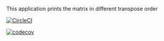 This application prints the matrix in different transpose order 

[![CircleCI](https://circleci.com/gh/swarup1odev/TransposeMatrixSample.svg?style=shield&circle-token=082cc3cde46e32e285f99803ebdbbf680767e80e)](https://app.circleci.com/pipelines/github.com/swarup1odev/TransposeMatrixSample)


[![codecov](https://codecov.io/gh/swarup1odev/TransposeMatrixSample/branch/main/graph/badge.svg?token=nWM7Zp9JJ9)](https://codecov.io/gh/swarup1odev/TransposeMatrixSample)
